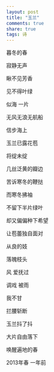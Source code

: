 ```yaml
---
layout: post
title: "玉兰" 
comments: true
share: true
tags: 诗
---
```



暮冬的春
 
寂静无声
 
瞅不见芳香
 
见不得叶绿
 
似海  一片
 
无风无浪无航船  

信步海上  
 
玉兰已露花苞
 
将绽未绽
 
几丝泛黄的瓣边
 
苦诉寒冬的鞭挞
 
而寒冬拂袖
 
不留下半片绿叶
 
却又偏偏种下希望
 
让苞蕾独自面对
 
从良的妓
 
落魄枝头
 
风  爱抚过
 
调戏 被雨
 
我不甘
 
拦腰斩断
 
玉兰抖了抖
 
大片自由落下
 
唤醒遍地的春
 
 
 
 
 
 
 
2013年春  一年前